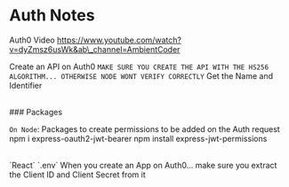 # Auth Notes


Auth0 Video
https://www.youtube.com/watch?v=dyZmsz6usWk&ab\_channel=AmbientCoder

Create an API on Auth0
 `MAKE SURE YOU CREATE THE API WITH THE HS256 ALGORITHM... OTHERWISE NODE WONT VERIFY CORRECTLY`
 Get the Name and Identifier

<br>
### Packages


`On Node`:
 Packages to create permissions to be added on the Auth request
 npm i express-oauth2-jwt-bearer 
 npm install express-jwt-permissions

<br>
`React`
 `.env` When you create an App on Auth0... make sure you extract the Client ID and Client Secret from it 